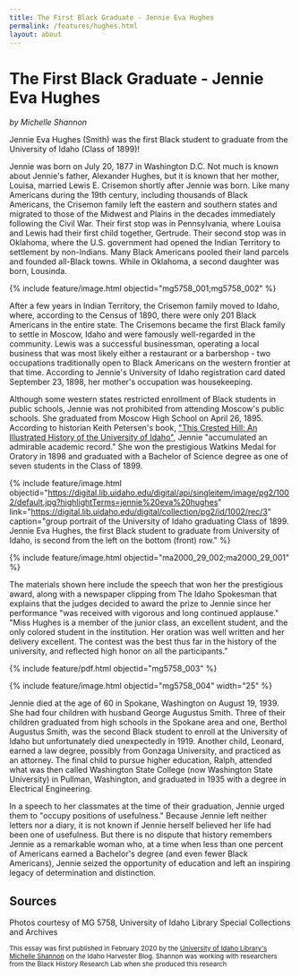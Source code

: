 ```yaml
---
title: The First Black Graduate - Jennie Eva Hughes
permalink: /features/hughes.html
layout: about
---
```


# The First Black Graduate - Jennie Eva Hughes

*by Michelle Shannon*

Jennie Eva Hughes (Smith) was the first Black student to graduate from the University of Idaho (Class of 1899)!

Jennie was born on July 20, 1877 in Washington D.C. Not much  is known about Jennie's father, Alexander Hughes, but it is known that her mother, Louisa, married Lewis E. Crisemon shortly after Jennie was born. Like many Americans during the 19th century, including thousands of Black Americans, the Crisemon family left the eastern and southern states and migrated to those of the Midwest and Plains in the decades immediately following the Civil War. Their first stop was in Pennsylvania, where Louisa and Lewis had their first child together, Gertrude. Their second stop was in Oklahoma, where the U.S. government had opened the Indian Territory to settlement by non-Indians. Many Black Americans pooled their land parcels and founded all-Black towns. While in Oklahoma, a second daughter was born, Lousinda. 

{% include feature/image.html objectid="mg5758_001;mg5758_002" %}

After a few years in Indian Territory, the Crisemon family moved to Idaho, where, according to the Census of 1890, there were only 201 Black Americans in the entire state. The Crisemons became the first Black family to settle in Moscow, Idaho and were famously well-regarded in the community. Lewis was a successful businessman, operating a local business that was most likely either a restaurant or a barbershop - two occupations traditionally open to Black Americans on the western frontier at that time. According to Jennie's University of Idaho registration card dated September 23, 1898, her mother's occupation was housekeeping.

Although some western states restricted enrollment of Black students in public schools, Jennie was not prohibited from attending Moscow's public schools. She graduated from Moscow High School on April 26, 1895. According to historian Keith Petersen's book, ["This Crested Hill: An Illustrated History of the University of Idaho"](https://alliance-primo.hosted.exlibrisgroup.com/primo-explore/fulldisplay?docid=CP71161949450001451&context=L&vid=UID&lang=en_US&search_scope=everything&adaptor=Local%20Search%20Engine&tab=default_tab&query=any,contains,this%20crested%20hill&sortby=rank), Jennie "accumulated an admirable academic record." She won the prestigious Watkins Medal for Oratory in 1898 and graduated with a Bachelor of Science degree as one of seven students in the Class of 1899.

{% include feature/image.html objectid="https://digital.lib.uidaho.edu/digital/api/singleitem/image/pg2/1002/default.jpg?highlightTerms=jennie%20eva%20hughes" link="https://digital.lib.uidaho.edu/digital/collection/pg2/id/1002/rec/3" caption="group portrait of the University of Idaho graduating Class of 1899. Jennie Eva Hughes, the first Black student to graduate from University of Idaho, is second from the left on the bottom (front) row." %}

{% include feature/image.html objectid="ma2000_29_002;ma2000_29_001" %}

The materials shown here include the speech that won her the prestigious award, along with a newspaper clipping from The Idaho Spokesman that explains that the judges decided to award the prize to Jennie since her performance "was received with vigorous and long continued applause." "Miss Hughes is a member of the junior class, an excellent student, and the only colored student in the institution. Her oration was well written and her delivery excellent. The contest was the best thus far in the history of the university, and reflected high honor on all the participants."

{% include feature/pdf.html objectid="mg5758_003" %}

{% include feature/image.html objectid="mg5758_004" width="25" %}

Jennie died at the age of 60 in Spokane, Washington on August 19, 1939. She had four children with husband George Augustus Smith. Three of their children graduated from high schools in the Spokane area and one, Berthol Augustus Smith, was the second Black student to enroll at the University of Idaho but unfortunately died unexpectedly in 1919. Another child, Leonard, earned a law degree, possibly from Gonzaga University, and practiced as an attorney. The final child to pursue higher education, Ralph, attended what was then called Washington State College (now Washington State University) in Pullman, Washington, and graduated in 1935 with a degree in Electrical Engineering.

In a speech to her classmates at the time of their graduation, Jennie urged them to "occupy positions of usefulness." Because Jennie left neither letters nor a diary, it is not known if Jennie herself believed her life had been one of usefulness. But there is no dispute that history remembers Jennie as a remarkable woman who, at a time when less than one percent of Americans earned a Bachelor's degree (and even fewer Black Americans), Jennie seized the opportunity of education and left an inspiring legacy of determination and distinction.

## Sources

Photos courtesy of MG 5758, University of Idaho Library Special Collections and Archives

<small>This essay was first published in February 2020 by the <a href="https://harvester.lib.uidaho.edu/contributors/michelleshannon.html" target="_blank">University of Idaho Library's Michelle Shannon</a> on the Idaho Harvester Blog. Shannon was working with researchers from the Black History Research Lab when she produced this research</small>
